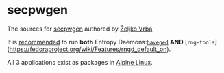 # secpwgen
The sources for [secpwgen](http://linux.die.net/man/1/secpwgen) authored by [Željko Vrba](http://zvrba.net/)

It is [recommended](https://lwn.net/Articles/525459/) to run **both** Entropy Daemons:[`haveged`](https://wiki.archlinux.org/index.php/Haveged) **AND** [`rng-tools`] (https://fedoraproject.org/wiki/Features/rngd_default_on).

All 3 applications exist as packages in [Alpine Linux](http://pkgs.alpinelinux.org/packages?package=secpwgen&repo=all&arch=x86).
